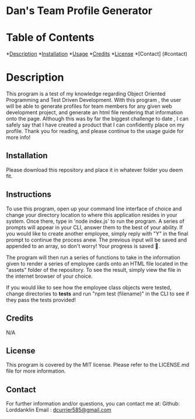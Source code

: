 # Dan's Team Profile Generator
# Table of Contents
*[Description](#description)
*[Installation](#installation)
*[Usage](#usage)
*[Credits](#credits)
*[License](#license)
*[Contact] (#contact)

# Description
This program is a test of my knowledge regarding Object Oriented Programming and Test Driven Development. With this program , the user will be able to  generate profiles for team members for any  given web development project, and generate an html file rendering that information onto the page. Although this was by far the biggest challenge to date , I can safely say that  I have created a product that I can confidently place on my profile. Thank you for reading, and please continue to the usage guide for more info!
## Installation
Please download this repository and place it in whatever folder you deem fit.
## Instructions
To use this program, open up your command line interface of choice and change your directory location to where this application resides in your system. Once there, type in 'node index.js' to run the program. A series of prompts will appear in your CLI, answer them to the best of your ability. If you would like to create another employee, simply reply with "Y" in the final prompt to continue the process anew. The previous input will be saved and appended to an array, so don't worry! Your progress is saved 🚀.

The program will then run a series of functions to take in the information given to render a series of employee cards onto an HTML file located in the "assets" folder of the repository. To see the result, simply view the file in the internet browser of your choice. 

If you would like to see how the employee class objects were tested, change directories to __tests__ and run "npm test (filename)" in the CLI to see if they pass the tests provided! 
## Credits
N/A
## License
This program is covered by the MIT license. Please refer to the LICENSE.md file for more information.
## Contact
For further information and/or questions, you can contact me at:
Github: Lorddanklin
Email : dcurrier585@gmail.com
